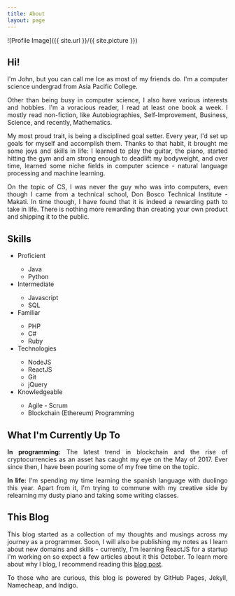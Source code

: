 ```yaml
---
title: About
layout: page
---
```

![Profile Image]({{ site.url }}/{{ site.picture }})

<h2>Hi!</h2>

<p align="justify">I'm John, but you can call me Ice as most of my friends do. I'm a computer science undergrad from Asia Pacific College.</p>

<p align="justify">Other than being busy in computer science, I also have various interests and hobbies. I'm a voracious reader, I read at least one book a week. I mostly read non-fiction, like Autobiographies, Self-Improvement, Business, Science, and recently, Mathematics.</p>

<p align="justify">My most proud trait, is being a disciplined goal setter. Every year, I'd set up goals for myself and accomplish them. Thanks to that habit, it brought me some joys and skills in life: I learned to play the guitar, the piano, started hitting the gym and am strong enough to deadlift my bodyweight, and over time, learned some niche fields in computer science - natural language processing and machine learning.</p>

<p align="justify">On the topic of CS, I was never the guy who was into computers, even though I came from a technical school, Don Bosco Technical Institute - Makati. In time though, I have found that it is indeed a rewarding path to take in life. There is nothing more rewarding than creating your own product and shipping it to the public.</p>

<h2>Skills</h2>

<ul class="skill-list">
	<li>Proficient</li>
	  <ul>
		<li>Java</li>
		<li>Python</li>
	  </ul>
	<li>Intermediate</li>
	  <ul>
	    <li>Javascript</li>
	    <li>SQL</li>
	  </ul>
	<li>Familiar</li>
	  <ul>
	    <li>PHP</li>
		<li>C#</li>
	    <li>Ruby</li>
	  </ul>
	<li>Technologies</li>
	  <ul>
	    <li>NodeJS</li>
	    <li>ReactJS</li>
	    <li>Git</li>
		<li>jQuery</li>
	  </ul>
	<li>Knowledgeable</li>
	  <ul>
		<li>Agile - Scrum</li>
		<li>Blockchain (Ethereum) Programming</li>
	  </ul>
</ul>

<h2>What I'm Currently Up To</h2>
<p align="justify"><strong>In programming:</strong> The latest trend in blockchain and the rise of cryptocurrencies as an asset has caught my eye on the May of 2017. Ever since then, I have been pouring some of my free time on the topic. </p>
<p align="justify"><strong>In life:</strong>
I'm spending my time learning the spanish language with duolingo this year. Apart from it, I'm trying to commune with my creative side by relearning my dusty piano and taking some writing classes.</p>

<h2>This Blog</h2>
<p align="justify">This blog started as a collection of my thoughts and musings across my journey as a programmer. Soon, I will also be publishing my notes as I learn about new domains and skills - currently, I'm learning ReactJS for a startup I'm working on so expect a few articles about it this October. To learn more about why I blog, I recommend reading this <a href="http://johnamata.com/I-Blog-Because//">blog post</a>. </p>

<p align="justify">To those who are curious, this blog is powered by GitHub Pages, Jekyll, Namecheap, and Indigo.</p>
